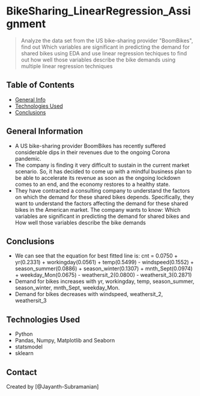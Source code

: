 # BikeSharing_LinearRegression_Assignment
> Analyze the data set from the US bike-sharing provider "BoomBikes", find out Which variables are significant in predicting the demand for shared bikes using EDA and use linear regression techiques to find out how well those variables describe the bike demands using multiple linear regression techniques

## Table of Contents
* [General Info](#general-information)
* [Technologies Used](#technologies-used)
* [Conclusions](#conclusions)

## General Information
- A US bike-sharing provider BoomBikes has recently suffered considerable dips in their revenues due to the ongoing Corona pandemic.
- The company is finding it very difficult to sustain in the current market scenario. So, it has decided to come up with a mindful business plan to be able to accelerate its revenue as soon as the ongoing lockdown comes to an end, and the economy restores to a healthy state. 
- They have contracted a consulting company to understand the factors on which the demand for these shared bikes depends. Specifically, they want to understand the factors affecting the demand for these shared bikes in the American market. The company wants to know: Which variables are significant in predicting the demand for shared bikes and How well those variables describe the bike demands

## Conclusions
- We can see that the equation for best fitted line is:
  cnt = 0.0750 + yr(0.2331) + workingday(0.0561) + temp(0.5499) - windspeed(0.1552) + season_summer(0.0886) + season_winter(0.1307) + mnth_Sept(0.0974) + weekday_Mon(0.0675) - weathersit_2(0.0800) - weathersit_3(0.2871)
- Demand for bikes increases with yr, workingday, temp, season_summer, season_winter, mnth_Sept, weekday_Mon.
- Demand for bikes decreases with windspeed, weathersit_2, weathersit_3

## Technologies Used
- Python
- Pandas, Numpy, Matplotlib and Seaborn
- statsmodel
- sklearn


## Contact
Created by [@Jayanth-Subramanian]